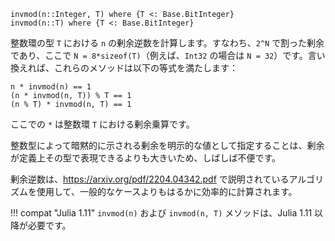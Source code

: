 ```
invmod(n::Integer, T) where {T <: Base.BitInteger}
invmod(n::T) where {T <: Base.BitInteger}
```

整数環の型 `T` における `n` の剰余逆数を計算します。すなわち、`2^N` で割った剰余であり、ここで `N = 8*sizeof(T)`（例えば、`Int32` の場合は `N = 32`）です。言い換えれば、これらのメソッドは以下の等式を満たします：

```
n * invmod(n) == 1
(n * invmod(n, T)) % T == 1
(n % T) * invmod(n, T) == 1
```

ここでの `*` は整数環 `T` における剰余乗算です。

整数型によって暗黙的に示される剰余を明示的な値として指定することは、剰余が定義上その型で表現できるよりも大きいため、しばしば不便です。

剰余逆数は、https://arxiv.org/pdf/2204.04342.pdf で説明されているアルゴリズムを使用して、一般的なケースよりもはるかに効率的に計算されます。

!!! compat "Julia 1.11"
    `invmod(n)` および `invmod(n, T)` メソッドは、Julia 1.11 以降が必要です。

